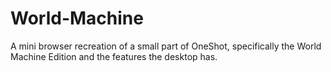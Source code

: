 # World-Machine
A mini browser recreation of a small part of OneShot, specifically the World Machine Edition and the features the desktop has.

